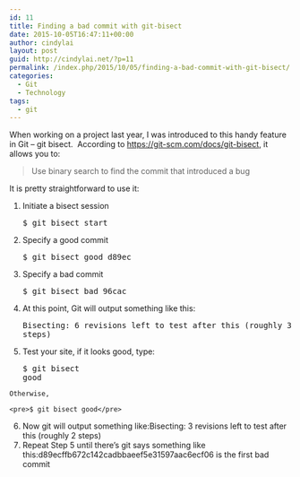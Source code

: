 ```yaml
---
id: 11
title: Finding a bad commit with git-bisect
date: 2015-10-05T16:47:11+00:00
author: cindylai
layout: post
guid: http://cindylai.net/?p=11
permalink: /index.php/2015/10/05/finding-a-bad-commit-with-git-bisect/
categories:
  - Git
  - Technology
tags:
  - git
---
```

When working on a project last year, I was introduced to this handy feature in Git &#8211; git bisect.  According to https://git-scm.com/docs/git-bisect, it allows you to:

> Use binary search to find the commit that introduced a bug

It is pretty straightforward to use it:

  1. Initiate a bisect session 
    <pre>$ git bisect start</pre>

  2. Specify a good commit 
    <pre>$ git bisect good d89ec</pre>

  3. Specify a bad commit 
    <pre>$ git bisect bad 96cac</pre>

  4. At this point, Git will output something like this: 
    <pre>Bisecting: 6 revisions left to test after this (roughly 3 steps)</pre>

  5. Test your site, if it looks good, type: 
    <pre>$ git bisect good</pre>
    
    Otherwise,
    
    <pre>$ git bisect good</pre>

  6. Now git will output something like:Bisecting: 3 revisions left to test after this (roughly 2 steps)
  7. Repeat Step 5 until there&#8217;s git says something like this:d89ecffb672c142cadbbaeef5e31597aac6ecf06 is the first bad commit

&nbsp;